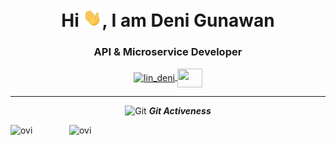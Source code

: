 <h1 align="center">Hi <img src="https://raw.githubusercontent.com/ABSphreak/ABSphreak/master/gifs/Hi.gif" width="30px">, I am Deni Gunawan </h1>
<h3 align="center">  API & Microservice Developer</h3>


<p align="center"> 
<a href="https://www.linkedin.com/in/deni-gunawan-93b5b412a/" target="blank"><img align="center" src="https://image.flaticon.com/icons/png/128/174/174857.png" alt="lin_deni" height="30" width="40" /> </a>  
 <a href = "mailto: denigunawan775@gmail.com"><img align="center" src="https://seeklogo.com/images/G/gmail-new-2020-logo-32DBE11BB4-seeklogo.com.png" height="30" width="40" /></a></p>


  <hr>
  <p align="center">
 <img src="https://media.giphy.com/media/W5eoZHPpUx9sapR0eu/giphy.gif" width="30px" alt="Git"/>&nbsp;<i><b>Git Activeness</b></i></p>
 
<p><img align="left" src="https://github-readme-stats.vercel.app/api/top-langs?username=artdengun&show_icons=true&locale=en&layout=compact&theme=chartreuse-dark" alt="ovi" /></p>
<p>&nbsp;<img align="right" src="https://github-readme-stats.vercel.app/api?username=artdengun&show_icons=true&locale=en&theme=chartreuse-dark" alt="ovi" width="410" /></p>
<br><br><br><br><br>
